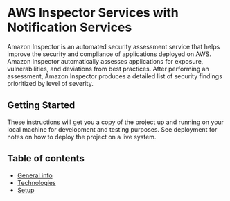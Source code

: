 # AWS Inspector Services with Notification Services

Amazon Inspector is an automated security assessment service that helps improve the security and compliance of applications deployed on AWS. Amazon Inspector automatically assesses applications for exposure, vulnerabilities, and deviations from best practices. After performing an assessment, Amazon Inspector produces a detailed list of security findings prioritized by level of severity. 

## Getting Started

These instructions will get you a copy of the project up and running on your local machine for development and testing purposes. See deployment for notes on how to deploy the project on a live system.


## Table of contents
* [General info](#general-info)
* [Technologies](#technologies)
* [Setup](#setup)
